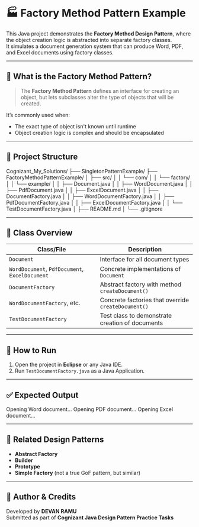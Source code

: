 # 🏭 Factory Method Pattern Example

This Java project demonstrates the **Factory Method Design Pattern**, where the object creation logic is abstracted into separate factory classes.  
It simulates a document generation system that can produce Word, PDF, and Excel documents using factory classes.

---

## 🚀 What is the Factory Method Pattern?

> The **Factory Method Pattern** defines an interface for creating an object, but lets subclasses alter the type of objects that will be created.

It’s commonly used when:
- The exact type of object isn't known until runtime
- Object creation logic is complex and should be encapsulated

---

## 📁 Project Structure
Cognizant_My_Solutions/
├── SingletonPatternExample/
├── FactoryMethodPatternExample/
│   ├── src/
│   │   └── com/
│   │       └── factory/
│   │           └── example/
│   │               ├── Document.java
│   │               ├── WordDocument.java
│   │               ├── PdfDocument.java
│   │               ├── ExcelDocument.java
│   │               ├── DocumentFactory.java
│   │               ├── WordDocumentFactory.java
│   │               ├── PdfDocumentFactory.java
│   │               ├── ExcelDocumentFactory.java
│   │               └── TestDocumentFactory.java
│   ├── README.md
│   └── .gitignore



---

## 📄 Class Overview

| Class/File              | Description |
|-------------------------|-------------|
| `Document`              | Interface for all document types |
| `WordDocument`, `PdfDocument`, `ExcelDocument` | Concrete implementations of `Document` |
| `DocumentFactory`       | Abstract factory with method `createDocument()` |
| `WordDocumentFactory`, etc. | Concrete factories that override `createDocument()` |
| `TestDocumentFactory`   | Test class to demonstrate creation of documents |

---

## 🧪 How to Run

1. Open the project in **Eclipse** or any Java IDE.
2. Run `TestDocumentFactory.java` as a Java Application.

---

## ✅ Expected Output

Opening Word document...
Opening PDF document...
Opening Excel document...


---

## 📎 Related Design Patterns

- **Abstract Factory**
- **Builder**
- **Prototype**
- **Simple Factory** (not a true GoF pattern, but similar)

---

## 🧠 Author & Credits

Developed by **DEVAN RAMU**  
Submitted as part of **Cognizant Java Design Pattern Practice Tasks**
